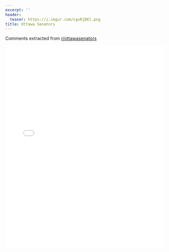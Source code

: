 ```yaml
---
excerpt: ''
header:
  teaser: https://i.imgur.com/cgvRjDKl.png
title: Ottawa Senators
---
```


Comments extracted from [r/ottawasenators](https://reddit.com/r/ottawasenators)
<iframe id="igraph" scrolling="no" style="border:none;" seamless="seamless" src="/plots/NHL/OTT.html" height="640" width="100%"></iframe>